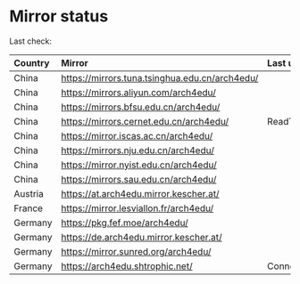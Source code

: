 <script src="./time.js"></script>
# Mirror status
Last check: <script type="text/javascript">localize(1756847982.3474534);</script>

|Country|Mirror|Last update|
|:------|:-----|:----------|
|China|https://mirrors.tuna.tsinghua.edu.cn/arch4edu/|<script type="text/javascript">localize(1756838337);</script>|
|China|https://mirrors.aliyun.com/arch4edu/|<script type="text/javascript">localize(1756838337);</script>|
|China|https://mirrors.bfsu.edu.cn/arch4edu/|<script type="text/javascript">localize(1756795646);</script>|
|China|https://mirrors.cernet.edu.cn/arch4edu/|ReadTimeout|
|China|https://mirror.iscas.ac.cn/arch4edu/|<script type="text/javascript">localize(1756795646);</script>|
|China|https://mirrors.nju.edu.cn/arch4edu/|<script type="text/javascript">localize(1756752085);</script>|
|China|https://mirror.nyist.edu.cn/arch4edu/|<script type="text/javascript">localize(1756795646);</script>|
|China|https://mirrors.sau.edu.cn/arch4edu/|<script type="text/javascript">localize(1756795646);</script>|
|Austria|https://at.arch4edu.mirror.kescher.at/|<script type="text/javascript">localize(1756104457);</script>|
|France|https://mirror.lesviallon.fr/arch4edu/|<script type="text/javascript">localize(1756709288);</script>|
|Germany|https://pkg.fef.moe/arch4edu/|<script type="text/javascript">localize(1756104457);</script>|
|Germany|https://de.arch4edu.mirror.kescher.at/|<script type="text/javascript">localize(1756104457);</script>|
|Germany|https://mirror.sunred.org/arch4edu/|<script type="text/javascript">localize(1756838337);</script>|
|Germany|https://arch4edu.shtrophic.net/|ConnectionError|

<script src="./tablefilter/tablefilter.js"></script>
<script src="./table.js"></script>